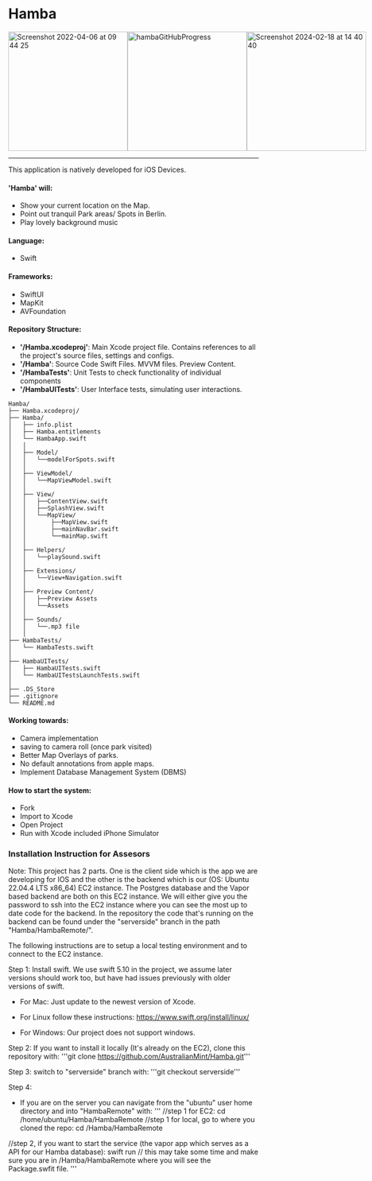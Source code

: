 # Hamba

<div style="display: flex;">
  <img width="240,5" alt="Screenshot 2022-04-06 at 09 44 25" src="https://user-images.githubusercontent.com/43207309/161922518-e9301690-4d47-4364-a4de-fd4aec1b1528.png">
  <img width="240,5" alt="hambaGitHubProgress" src="https://github.com/AustralianMint/Hamba/assets/43207309/50f54d4e-8900-4d23-b5b3-51d2e1de2bec">
  <img width="240,5" alt="Screenshot 2024-02-18 at 14 40 40" src="https://github.com/AustralianMint/Hamba/assets/43207309/6e48c2aa-265b-449f-8687-e3a4b901fb4d">
</div>

--- 


This application is natively developed for iOS Devices.

#### **'Hamba' will**:
- Show your current location on the Map.
- Point out tranquil Park areas/ Spots in Berlin.
- Play lovely background music

#### **Language**: 
- Swift

#### **Frameworks**: 
- SwiftUI 
- MapKit 
- AVFoundation

#### **Repository Structure**:

- **'/Hamba.xcodeproj'**: Main Xcode project file. Contains references to all the project's source files, settings and configs.
- **'/Hamba'**: Source Code Swift Files. MVVM files. Preview Content.
- **'/HambaTests'**: Unit Tests to check functionality of individual components
- **'/HambaUITests'**: User Interface tests, simulating user interactions.

```
Hamba/
├── Hamba.xcodeproj/  
├── Hamba/             
│   ├── info.plist
│   ├── Hamba.entitlements
│   └── HambaApp.swift
│   │
│   ├── Model/
│   │   └──modelForSpots.swift
│   │
│   ├── ViewModel/
│   │   └──MapViewModel.swift
│   │
│   ├── View/
│   │   ├──ContentView.swift
│   │   ├──SplashView.swift
│   │   └──MapView/
│   │       ├──MapView.swift
│   │       ├──mainNavBar.swift
│   │       └──mainMap.swift
│   │  
│   ├── Helpers/
│   │   └──playSound.swift
│   │
│   ├── Extensions/
│   │   └──View+Navigation.swift
│   │
│   ├── Preview Content/
│   │   ├──Preview Assets
│   │   └──Assets
│   │
│   ├── Sounds/
│   │   └──.mp3 file
│   │
├── HambaTests/
│   └── HambaTests.swift
│
├── HambaUITests/
│   ├── HambaUITests.swift
│   └── HambaUITestsLaunchTests.swift
│
├── .DS_Store
├── .gitignore
└── README.md

```

#### **Working towards**:
- Camera implementation
- saving to camera roll (once park visited)
- Better Map Overlays of parks.
- No default annotations from apple maps.
- Implement Database Management System (DBMS)

#### **How to start the system**: 

- Fork
- Import to Xcode
- Open Project
- Run with Xcode included iPhone Simulator

### Installation Instruction for Assesors

Note: This project has 2 parts. One is the client side which is the app we are developing for IOS and the other is the backend which is our (OS: Ubuntu 22.04.4 LTS x86_64) EC2 instance. The Postgres database and the Vapor based backend are both on this EC2 instance. We will either give you the password to ssh into the EC2 instance where you can see the most up to date code for the backend. In the repository the code that's running on the backend can be found under the "serverside" branch in the path "Hamba/HambaRemote/".   

The following instructions are to setup a local testing environment and to connect to the EC2 instance.  

Step 1: Install swift. We use swift 5.10 in the project, we assume later versions should work too, but have had issues previously with older versions of swift.

- For Mac: Just update to the newest version of Xcode.

- For Linux follow these instructions: https://www.swift.org/install/linux/ 

- For Windows: Our project does not support windows. 

Step 2: If you want to install it locally (It's already on the EC2), clone this repository with: 
'''git clone https://github.com/AustralianMint/Hamba.git''' 

Step 3: switch to "serverside" branch with:
'''git checkout serverside'''

Step 4: 

- If you are on the server you can navigate from the "ubuntu" user home directory and into "HambaRemote" with:
'''
//step 1 for EC2:
cd /home/ubuntu/Hamba/HambaRemote
//step 1 for local, go to where you cloned the repo:
cd /Hamba/HambaRemote

//step 2, if you want to start the service (the vapor app which serves as a API for our Hamba database):
swift run 
// this may take some time and make sure you are in /Hamba/HambaRemote where you will see the Package.swfit file.
'''



